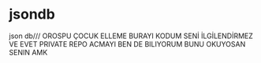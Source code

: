 # jsondb
json db/// OROSPU ÇOCUK ELLEME BURAYI KODUM SENİ İLGİLENDİRMEZ VE EVET PRIVATE REPO ACMAYI BEN DE BILIYORUM BUNU OKUYOSAN SENIN AMK
